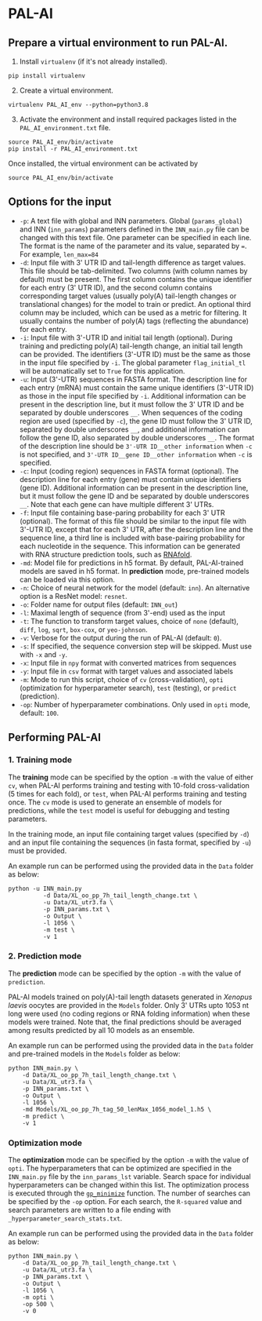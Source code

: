 # PAL-AI

## Prepare a virtual environment to run PAL-AI.

1.  Install `virtualenv` (if it's not already installed).

```         
pip install virtualenv
```

2.  Create a virtual environment.

```         
virtualenv PAL_AI_env --python=python3.8
```

3.  Activate the environment and install required packages listed in the `PAL_AI_environment.txt` file.

```         
source PAL_AI_env/bin/activate
pip install -r PAL_AI_environment.txt
```

Once installed, the virtual environment can be activated by

```         
source PAL_AI_env/bin/activate
```

## Options for the input

-   `-p`: A text file with global and INN parameters. Global (`params_global`) and INN (`inn_params`) parameters defined in the `INN_main.py` file can be changed with this text file. One parameter can be specified in each line. The format is the name of the parameter and its value, separated by `=`. For example, `len_max=84`
-   `-d`: Input file with 3' UTR ID and tail-length difference as target values. This file should be tab-delimited. Two columns (with column names by default) must be present. The first column contains the unique identifier for each entry (3' UTR ID), and the second column contains corresponding target values (usually poly(A) tail-length changes or translational changes) for the model to train or predict. An optional third column may be included, which can be used as a metric for filtering. It usually contains the number of poly(A) tags (reflecting the abundance) for each entry.
-   `-i`: Input file with 3'-UTR ID and initial tail length (optional). During training and predicting poly(A) tail-length change, an initial tail length can be provided. The identifiers (3'-UTR ID) must be the same as those in the input file specified by `-i`. The global parameter `flag_initial_tl` will be automatically set to `True` for this application.
-   `-u`: Input (3'-UTR) sequences in FASTA format. The description line for each entry (mRNA) must contain the same unique identifiers (3'-UTR ID) as those in the input file specified by `-i`. Additional information can be present in the description line, but it must follow the 3' UTR ID and be separated by double underscores `__`. When sequences of the coding region are used (specified by `-c`), the gene ID must follow the 3' UTR ID, separated by double underscores `__`, and additional information can follow the gene ID, also separated by double underscores `__`. The format of the description line should be `3'-UTR ID__other information` when `-c` is not specified, and `3'-UTR ID__gene ID__other information` when `-c` is specified.
-   `-c`: Input (coding region) sequences in FASTA format (optional). The description line for each entry (gene) must contain unique identifiers (gene ID). Additional information can be present in the description line, but it must follow the gene ID and be separated by double underscores `__`. Note that each gene can have multiple different 3' UTRs.
-   `-f`: Input file containing base-paring probability for each 3' UTR (optional). The format of this file should be similar to the input file with 3'-UTR ID, except that for each 3' UTR, after the description line and the sequence line, a third line is included with base-pairing probability for each nucleotide in the sequence. This information can be generated with RNA structure prediction tools, such as [RNAfold](<https://www.tbi.univie.ac.at/RNA/RNAfold.1.html>).
-   `-md`: Model file for predictions in h5 format. By default, PAL-AI-trained models are saved in h5 format. In **prediction** mode, pre-trained models can be loaded via this option.
-   `-n`: Choice of neural network for the model (default: `inn`). An alternative option is a ResNet model: `resnet`.
-   `-o`: Folder name for output files (default: `INN_out`)
-   `-l`: Maximal length of sequence (from 3'-end) used as the input
-   `-t`: The function to transform target values, choice of `none` (default), `diff`, `log`, `sqrt`, `box-cox`, or `yeo-johnson`.
-   `-v`: Verbose for the output during the run of PAL-AI (default: `0`).
-   `-s`: If specified, the sequence conversion step will be skipped. Must use with `-x` and `-y`.
-   `-x`: Input file in `npy` format with converted matrices from sequences
-   `-y`: Input file in `csv` format with target values and associated labels
-   `-m`: Mode to run this script, choice of `cv` (cross-validation), `opti` (optimization for hyperparameter search), `test` (testing), or `predict` (prediction).
-   `-op`: Number of hyperparameter combinations. Only used in `opti` mode, default: `100`.

## Performing PAL-AI

### 1. Training mode

The **training** mode can be specified by the option `-m` with the value of either `cv`, when PAL-AI performs training and testing with 10-fold cross-validation (5 times for each fold), or `test`, when PAL-AI performs training and testing once. The `cv` mode is used to generate an ensemble of models for predictions, while the `test` model is useful for debugging and testing parameters.

In the training mode, an input file containing target values (specified by `-d`) and an input file containing the sequences (in fasta format, specified by `-u`) must be provided.

An example run can be performed using the provided data in the `Data` folder as below:

```         
python -u INN_main.py 
          -d Data/XL_oo_pp_7h_tail_length_change.txt \
          -u Data/XL_utr3.fa \
          -p INN_params.txt \
          -o Output \
          -l 1056 \
          -m test \
          -v 1 
```

### 2. Prediction mode

The **prediction** mode can be specified by the option `-m` with the value of `prediction`.

PAL-AI models trained on poly(A)-tail length datasets generated in *Xenopus laevis* oocytes are provided in the `Models` folder. Only 3' UTRs upto 1053 nt long were used (no coding regions or RNA folding information) when these models were trained. Note that, the final predictions should be averaged among results predicted by all 10 models as an ensemble.

An example run can be performed using the provided data in the `Data` folder and pre-trained models in the `Models` folder as below:

```         
python INN_main.py \
    -d Data/XL_oo_pp_7h_tail_length_change.txt \
    -u Data/XL_utr3.fa \
    -p INN_params.txt \
    -o Output \
    -l 1056 \
    -md Models/XL_oo_pp_7h_tag_50_lenMax_1056_model_1.h5 \
    -m predict \
    -v 1
```

### Optimization mode

The **optimization** mode can be specified by the option `-m` with the value of `opti`. The hyperparameters that can be optimized are specified in the `INN_main.py` file by the `inn_params_lst` variable. Search space for individual hyperparameters can be changed within this list. The optimization process is executed through the [`gp_minimize`](<https://scikit-optimize.github.io/stable/modules/generated/skopt.gp_minimize.html>) function. The number of searches can be specified by the `-op` option. For each search, the `R-squared` value and search parameters are written to a file ending with `_hyperparameter_search_stats.txt`.

An example run can be performed using the provided data in the `Data` folder as below:

```         
python INN_main.py \
    -d Data/XL_oo_pp_7h_tail_length_change.txt \
    -u Data/XL_utr3.fa \
    -p INN_params.txt \
    -o Output \
    -l 1056 \
    -m opti \
    -op 500 \
    -v 0
```
